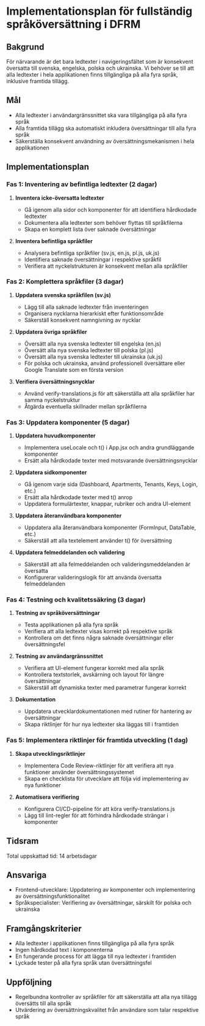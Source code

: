 # Implementationsplan för fullständig språköversättning i DFRM

## Bakgrund
För närvarande är det bara ledtexter i navigeringsfältet som är konsekvent översatta till svenska, engelska, polska och ukrainska. Vi behöver se till att alla ledtexter i hela applikationen finns tillgängliga på alla fyra språk, inklusive framtida tillägg.

## Mål
- Alla ledtexter i användargränssnittet ska vara tillgängliga på alla fyra språk
- Alla framtida tillägg ska automatiskt inkludera översättningar till alla fyra språk
- Säkerställa konsekvent användning av översättningsmekanismen i hela applikationen

## Implementationsplan

### Fas 1: Inventering av befintliga ledtexter (2 dagar)

1. **Inventera icke-översatta ledtexter**
   - Gå igenom alla sidor och komponenter för att identifiera hårdkodade ledtexter
   - Dokumentera alla ledtexter som behöver flyttas till språkfilerna
   - Skapa en komplett lista över saknade översättningar

2. **Inventera befintliga språkfiler**
   - Analysera befintliga språkfiler (sv.js, en.js, pl.js, uk.js)
   - Identifiera saknade översättningar i respektive språkfil
   - Verifiera att nyckelstrukturen är konsekvent mellan alla språkfiler

### Fas 2: Komplettera språkfiler (3 dagar)

1. **Uppdatera svenska språkfilen (sv.js)**
   - Lägg till alla saknade ledtexter från inventeringen
   - Organisera nycklarna hierarkiskt efter funktionsområde
   - Säkerställ konsekvent namngivning av nycklar

2. **Uppdatera övriga språkfiler**
   - Översätt alla nya svenska ledtexter till engelska (en.js)
   - Översätt alla nya svenska ledtexter till polska (pl.js)
   - Översätt alla nya svenska ledtexter till ukrainska (uk.js)
   - För polska och ukrainska, använd professionell översättare eller Google Translate som en första version

3. **Verifiera översättningsnycklar**
   - Använd verify-translations.js för att säkerställa att alla språkfiler har samma nyckelstruktur
   - Åtgärda eventuella skillnader mellan språkfilerna

### Fas 3: Uppdatera komponenter (5 dagar)

1. **Uppdatera huvudkomponenter**
   - Implementera useLocale och t() i App.jsx och andra grundläggande komponenter
   - Ersätt alla hårdkodade texter med motsvarande översättningsnycklar

2. **Uppdatera sidkomponenter**
   - Gå igenom varje sida (Dashboard, Apartments, Tenants, Keys, Login, etc.)
   - Ersätt alla hårdkodade texter med t() anrop
   - Uppdatera formulärtexter, knappar, rubriker och andra UI-element

3. **Uppdatera återanvändbara komponenter**
   - Uppdatera alla återanvändbara komponenter (FormInput, DataTable, etc.)
   - Säkerställ att alla textelement använder t() för översättning

4. **Uppdatera felmeddelanden och validering**
   - Säkerställ att alla felmeddelanden och valideringsmeddelanden är översatta
   - Konfigurerar valideringslogik för att använda översatta felmeddelanden

### Fas 4: Testning och kvalitetssäkring (3 dagar)

1. **Testning av språköversättningar**
   - Testa applikationen på alla fyra språk
   - Verifiera att alla ledtexter visas korrekt på respektive språk
   - Kontrollera om det finns några saknade översättningar eller översättningsfel

2. **Testning av användargränssnittet**
   - Verifiera att UI-element fungerar korrekt med alla språk
   - Kontrollera textstorlek, avskärning och layout för längre översättningar
   - Säkerställ att dynamiska texter med parametrar fungerar korrekt

3. **Dokumentation**
   - Uppdatera utvecklardokumentationen med rutiner för hantering av översättningar
   - Skapa riktlinjer för hur nya ledtexter ska läggas till i framtiden

### Fas 5: Implementera riktlinjer för framtida utveckling (1 dag)

1. **Skapa utvecklingsriktlinjer**
   - Implementera Code Review-riktlinjer för att verifiera att nya funktioner använder översättningssystemet
   - Skapa en checklista för utvecklare att följa vid implementering av nya funktioner

2. **Automatisera verifiering**
   - Konfigurera CI/CD-pipeline för att köra verify-translations.js
   - Lägg till lint-regler för att förhindra hårdkodade strängar i komponenter

## Tidsram
Total uppskattad tid: 14 arbetsdagar

## Ansvariga
- Frontend-utvecklare: Uppdatering av komponenter och implementering av översättningsfunktionalitet
- Språkspecialister: Verifiering av översättningar, särskilt för polska och ukrainska

## Framgångskriterier
- Alla ledtexter i applikationen finns tillgängliga på alla fyra språk
- Ingen hårdkodad text i komponenterna
- En fungerande process för att lägga till nya ledtexter i framtiden
- Lyckade tester på alla fyra språk utan översättningsfel

## Uppföljning
- Regelbundna kontroller av språkfiler för att säkerställa att alla nya tillägg översätts till alla språk
- Utvärdering av översättningskvalitet från användare som talar respektive språk 